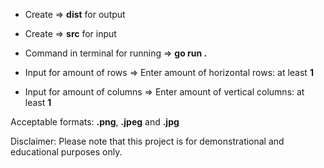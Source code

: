 - Create => **dist** for output

- Create => **src** for input

- Command in terminal for running => **go run .**

- Input for amount of rows => Enter amount of horizontal rows: at least **1**

- Input for amount of columns => Enter amount of vertical columns: at least **1**

Acceptable formats: **.png**, **.jpeg** and **.jpg**


Disclaimer: Please note that this project is for demonstrational and educational purposes only.